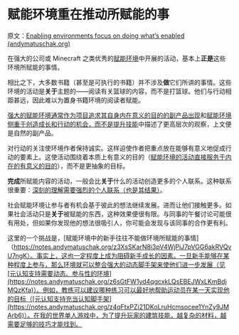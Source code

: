 # 赋能环境重在推动所赋能的事

原文：[Enabling environments focus on doing what’s enabled (andymatuschak.org)](https://notes.andymatuschak.org/z6tuZZKaNeLM7c9jPZwNVGURGTuXLy8jesv5i)

在强大的公司或 Minecraft 之类优秀的[赋能环境](https://notes.andymatuschak.org/z3DaBP4vN1dutjUgrk3jbEeNxScccvDCxDgXe)中开展的活动，基本上**正是**这些环境所赋能的事情。

相比之下，大多数书籍（甚至是可执行的书籍）并不涉及**做**它们所讲的事情。这些环境的活动是**关于**主题的——阅读有关篮球的内容，而不是打篮球。他们与行动相距甚远，因此难以为置身书籍环境的阅读者赋能。

[强大的赋能环境通常作为项目追求其自身内在意义的目的的副产品出现](https://notes.andymatuschak.org/z4N6d29XL2PZXCa64HPcxA64RGWDb6Cagc1gs)和[赋能环境侧重于创造成长和行动的机会，而不是提升技能](https://notes.andymatuschak.org/z5th5bWm6VhB6PPbYB97gUKMdnaZe5atntRza)中描述了更高层次的观察，上文便是自然的副产品。

对行动的关注使环境作者保持诚实。这样迫使作者把重点放在能够有意义地促成行动的要素上。这使活动围绕着本质上有意义的目的（[赋能环境的活动直接服务于内在的有意义的目的](https://notes.andymatuschak.org/z7wh92mfgXNTLk8AhaaLxsViQuzqGY5cV56Vm)），而不是更抽象的目标。

**完成**所赋能内容的活动，一般会比**关于**什么的活动创造更多的个人联系。这种联系很重要：[深刻的理解需要强烈的个人联系（也是其结果）](https://notes.andymatuschak.org/z5gCpoFJJThDFHK1a7Vv3ssxF3kkjeRaTrJHK)。

社会赋能环境让参与者有机会基于彼此的想法继续发展。进而让他们接触更多。如果社会活动只是**关于**被赋能的东西，这种效果便很有限。与同事的午餐讨论可能很有用处，但如果你发现他的想法很吸引人，你可能会发现与该同事的合作更有利。

这里的一个挑战是，[赋能环境中的新手往往不能做环境所赋能的事情]（https://notes.andymatuschak.org/z3XsSKarN8i3pV4WjPiJ7pVGG6akRVQvU7ngK）。事实上，这也一定程度上成为阻碍新手成长的因素。一旦新手能够在某种程度上参与，那么环境就可以整合强大的动态脚手架来使他们进一步发展（见[元认知支持需要动态、参与性的环境](https://notes.andymatuschak.org/z6sGtFW1yd4qgcxkLQsEBEJWxLKmBdjMQzKfa)）。例如，教练可以建议哪种练习可以最好地帮助运动员在某一天实现他的目标（[元认知支持充当认知脚手架](https://notes.andymatuschak.org/z4qFtxPZi21DKoLruHcmsocee1YnZy9JMArb6)）。在我的世界单人游戏中，为了提升玩家的建筑技能，越复杂的材料，越需要足够的技巧才能找到。